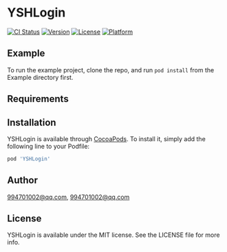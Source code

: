 # YSHLogin

[![CI Status](https://img.shields.io/travis/994701002@qq.com/YSHLogin.svg?style=flat)](https://travis-ci.org/994701002@qq.com/YSHLogin)
[![Version](https://img.shields.io/cocoapods/v/YSHLogin.svg?style=flat)](https://cocoapods.org/pods/YSHLogin)
[![License](https://img.shields.io/cocoapods/l/YSHLogin.svg?style=flat)](https://cocoapods.org/pods/YSHLogin)
[![Platform](https://img.shields.io/cocoapods/p/YSHLogin.svg?style=flat)](https://cocoapods.org/pods/YSHLogin)

## Example

To run the example project, clone the repo, and run `pod install` from the Example directory first.

## Requirements

## Installation

YSHLogin is available through [CocoaPods](https://cocoapods.org). To install
it, simply add the following line to your Podfile:

```ruby
pod 'YSHLogin'
```

## Author

994701002@qq.com, 994701002@qq.com

## License

YSHLogin is available under the MIT license. See the LICENSE file for more info.
